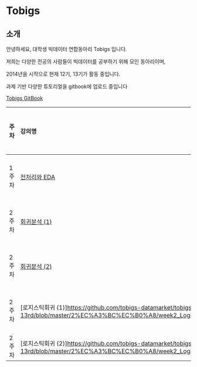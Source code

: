 # Tobigs

## 소개

안녕하세요, 대학생 빅데이터 연합동아리 Tobigs 입니다.

저희는 다양한 전공의 사람들이 빅데이터를 공부하기 위해 모인 동아리이며,

2014년을 시작으로 현재 12기, 13기가 활동 중입니다.

과제 기반 다양한 튜토리얼을 gitbook에 업로드 중입니다

[Tobigs GitBook](https://tobigs.gitbook.io/tobigs/)

| 주차 | 강의명 | 우수과제자 |
| :--- | :--- | :--- |
| 1주차 | [전처리와 EDA](https://github.com/tobigs-datamarket/tobigs-13rd/blob/master/1%EC%A3%BC%EC%B0%A8/%EC%A0%84%EC%B2%98%EB%A6%AC%EC%99%80%20EDA_13%EA%B8%B0%20%EC%A1%B0%EC%83%81%EC%97%B0.ipynb) | 13기 조상연 |
| 2주차 | [회귀분석 \(1\)](https://github.com/tobigs-datamarket/tobigs-13rd/blob/master/2%EC%A3%BC%EC%B0%A8/A2_Auction_Regression.ipynb) | 13기 김현선 |
| 2주차 | [회귀분석 \(2\)](https://github.com/tobigs-datamarket/tobigs-13rd/tree/925c8f628f5d835fafd221e17af19ca90548192a/링크/README.md) | 12기 김효은 |
| 2주차 | [로지스틱회귀 (1)]https://github.com/tobigs-datamarket/tobigs-13rd/blob/master/2%EC%A3%BC%EC%B0%A8/week2_Logistic_assignment1_%EA%B9%80%ED%9A%A8%EC%9D%80.ipynb |  12기 김효은  |
| 2주차 | [로지스틱회귀 (2)]https://github.com/tobigs-datamarket/tobigs-13rd/blob/master/2%EC%A3%BC%EC%B0%A8/week2_Logistic_assignment1_%EA%B9%80%ED%9A%A8%EC%9D%80.ipynb |  13기   |


